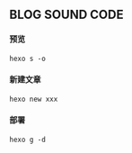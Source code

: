 ## BLOG SOUND CODE


#### 预览

```
hexo s -o
```

#### 新建文章

```
hexo new xxx
```

#### 部署

```
hexo g -d
```